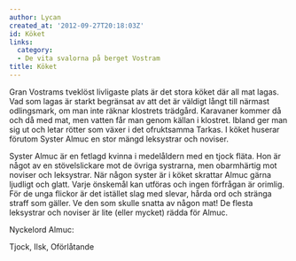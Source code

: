 ```yaml
---
author: Lycan
created_at: '2012-09-27T20:18:03Z'
id: Köket
links:
  category:
  - De vita svalorna på berget Vostram
title: Köket
---
```


Gran Vostrams tveklöst livligaste plats är det stora köket där all mat lagas. Vad som lagas är
starkt begränsat av att det är väldigt långt till närmast odlingsmark, om man inte räknar klostrets
trädgård. Karavaner kommer då och då med mat, men vatten får man genom källan i klostret. Ibland ger
man sig ut och letar rötter som växer i det ofruktsamma Tarkas. I köket huserar förutom Syster Almuc
en stor mängd leksystrar och noviser.

Syster Almuc är en fetlagd kvinna i medelåldern med en tjock fläta. Hon är något av en
stövelslickare mot de övriga systrarna, men obarmhärtig mot noviser och leksystrar. När någon syster
är i köket skrattar Almuc gärna ljudligt och glatt. Varje önskemål kan utföras och ingen förfrågan
är orimlig. För de unga flickor är det istället slag med slevar, hårda ord och stränga straff som
gäller. Ve den som skulle snatta av någon mat! De flesta leksystrar och noviser är lite (eller
mycket) rädda för Almuc.

Nyckelord Almuc:

Tjock, Ilsk, Oförlåtande